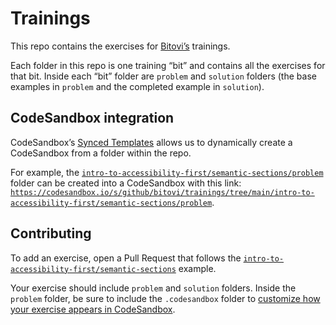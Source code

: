 # Trainings

This repo contains the exercises for [Bitovi’s](https://www.bitovi.com) trainings.

Each folder in this repo is one training “bit” and contains all the exercises for that bit. Inside each “bit” folder are `problem` and `solution` folders (the base examples in `problem` and the completed example in `solution`).

## CodeSandbox integration

CodeSandbox’s [Synced Templates](https://codesandbox.io/docs/learn/sandboxes/synced-templates) allows us to dynamically create a CodeSandbox from a folder within the repo.

For example, the [`intro-to-accessibility-first/semantic-sections/problem`](./intro-to-accessibility-first/semantic-sections/problem) folder can be created into a CodeSandbox with this link: [`https://codesandbox.io/s/github/bitovi/trainings/tree/main/intro-to-accessibility-first/semantic-sections/problem`](https://codesandbox.io/s/github/bitovi/trainings/tree/main/intro-to-accessibility-first/semantic-sections/problem).

## Contributing

To add an exercise, open a Pull Request that follows the [`intro-to-accessibility-first/semantic-sections`](./intro-to-accessibility-first/semantic-sections) example.

Your exercise should include `problem` and `solution` folders. Inside the `problem` folder, be sure to include the `.codesandbox` folder to [customize how your exercise appears in CodeSandbox](https://codesandbox.io/docs/learn/sandboxes/synced-templates#configuring-a-title-icon--description).
